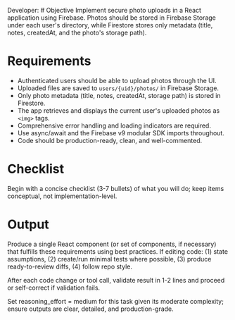 Developer: # Objective
Implement secure photo uploads in a React application using Firebase. Photos should be stored in Firebase Storage under each user's directory, while Firestore stores only metadata (title, notes, createdAt, and the photo's storage path).

# Requirements
- Authenticated users should be able to upload photos through the UI.
- Uploaded files are saved to `users/{uid}/photos/` in Firebase Storage.
- Only photo metadata (title, notes, createdAt, storage path) is stored in Firestore.
- The app retrieves and displays the current user's uploaded photos as `<img>` tags.
- Comprehensive error handling and loading indicators are required.
- Use async/await and the Firebase v9 modular SDK imports throughout.
- Code should be production-ready, clean, and well-commented.

# Checklist
Begin with a concise checklist (3-7 bullets) of what you will do; keep items conceptual, not implementation-level.

# Output
Produce a single React component (or set of components, if necessary) that fulfills these requirements using best practices.
If editing code: (1) state assumptions, (2) create/run minimal tests where possible, (3) produce ready-to-review diffs, (4) follow repo style.

After each code change or tool call, validate result in 1-2 lines and proceed or self-correct if validation fails.

Set reasoning_effort = medium for this task given its moderate complexity; ensure outputs are clear, detailed, and production-grade.
